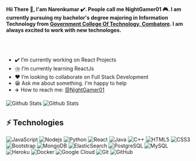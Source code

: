 #### Hii There 👋, I'am Narenkumar ✔️. People call me NightGamer01 🎮. I am currently pursuing my bachelor's degree majoring in Information Technology from [Government College Of Technology, Combatore](https://gct.ac.in). I am always excited to work with new technologes.  
<br/>

<a href="https://night-gamer-who-am-i.vercel.app/" target="_blank"><img src="https://user-images.githubusercontent.com/63674689/140313160-3d5dcaea-64e2-4957-ae6f-097103c425bc.png" alt="" /></a></h1>


- ✔️ I’m currently working on React Projects
- ⛈️ I’m currently learning ReactJs
- ❤️ I’m looking to collaborate on Full Stack Development
- 😁 Ask me about something. I'm happy to help
- ✈️ How to reach me: [@NightGamer01](https://www.instagram.com//Night_Gamer_01)

![Github Stats](https://github-readme-stats.vercel.app/api?username=narenkumar1234&&show_icons=true&title_color=ffffff&icon_color=bb2acf&text_color=daf7dc&bg_color=151515)
![Github Stats](https://github-readme-stats.vercel.app/api/top-langs/?username=Narenkumar1234&&show_icons=true&title_color=ffffff&icon_color=bb2acf&text_color=daf7dc&bg_color=151515)

## ⚡ Technologies

![JavaScript](https://img.shields.io/badge/-JavaScript-black?style=flat-square&logo=javascript)
![Nodejs](https://img.shields.io/badge/-Nodejs-black?style=flat-square&logo=Node.js)
![Python](https://img.shields.io/badge/-Python-black?style=flat-square&logo=Python)
![React](https://img.shields.io/badge/-React-black?style=flat-square&logo=react)
![Java](https://img.shields.io/badge/-java-E34A86?style=flat-square&logo=java)
![C++](https://img.shields.io/badge/-C++-00599C?style=flat-square&logo=c)
![HTML5](https://img.shields.io/badge/-HTML5-E34F26?style=flat-square&logo=html5&logoColor=white)
![CSS3](https://img.shields.io/badge/-CSS3-1572B6?style=flat-square&logo=css3)
![Bootstrap](https://img.shields.io/badge/-Bootstrap-563D7C?style=flat-square&logo=bootstrap)
![MongoDB](https://img.shields.io/badge/-MongoDB-black?style=flat-square&logo=mongodb)
![ElasticSearch](https://img.shields.io/badge/-ElasticSearch-005571?style=flat-square&logo=elasticsearch)
![PostgreSQL](https://img.shields.io/badge/-PostgreSQL-336791?style=flat-square&logo=postgresql)
![MySQL](https://img.shields.io/badge/-MySQL-black?style=flat-square&logo=mysql)
![Heroku](https://img.shields.io/badge/-Heroku-430098?style=flat-square&logo=heroku)
![Docker](https://img.shields.io/badge/-Docker-black?style=flat-square&logo=docker)
![Google Cloud](https://img.shields.io/badge/Google%20Cloud-black?style=flat-square&logo=google-cloud)
![Git](https://img.shields.io/badge/-Git-black?style=flat-square&logo=git)
![GitHub](https://img.shields.io/badge/-GitHub-181717?style=flat-square&logo=github)


